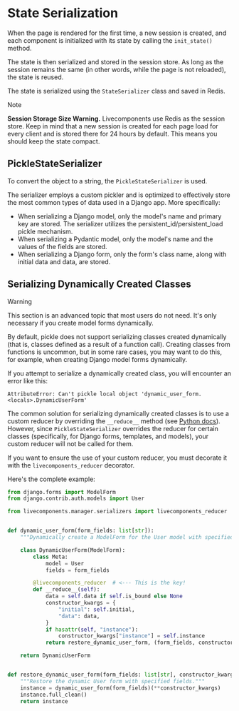 # State Serialization

When the page is rendered for the first time, a new session is created, and each component is initialized with its state by calling the `init_state()` method.

The state is then serialized and stored in the session store. As long as the session remains the same (in other words, while the page is not reloaded), the state is reused.

The state is serialized using the `StateSerializer` class and saved in Redis.

> [!NOTE]
>
> **Session Storage Size Warning.**
> Livecomponents use Redis as the session store. Keep in mind that a new session is created for each page load for every client and is stored there for 24 hours by default. This means you should keep the state compact.

## PickleStateSerializer

To convert the object to a string, the `PickleStateSerializer` is used.

The serializer employs a custom pickler and is optimized to effectively store the most common types of data used in a Django app. More specifically:

- When serializing a Django model, only the model's name and primary key are stored. The serializer utilizes the persistent_id/persistent_load pickle mechanism.
- When serializing a Pydantic model, only the model's name and the values of the fields are stored.
- When serializing a Django form, only the form's class name, along with initial data and data, are stored.

## Serializing Dynamically Created Classes

> [!WARNING]
> This section is an advanced topic that most users do not need. It's only necessary if you create model forms dynamically.

By default, pickle does not support serializing classes created dynamically (that is, classes defined as a result of a function call). Creating classes from functions is uncommon, but in some rare cases, you may want to do this, for example, when creating Django model forms dynamically.

If you attempt to serialize a dynamically created class, you will encounter an error like this:

```
AttributeError: Can't pickle local object 'dynamic_user_form.<locals>.DynamicUserForm'
```

The common solution for serializing dynamically created classes is to use a custom reducer by overriding the `__reduce__` method (see [Python docs](https://docs.python.org/3/library/pickle.html#object.__reduce__)). However, since `PickleStateSerializer` overrides the reducer for certain classes (specifically, for Django forms, templates, and models), your custom reducer will not be called for them.

If you want to ensure the use of your custom reducer, you must decorate it with the `livecomponents_reducer` decorator.

Here's the complete example:

```python
from django.forms import ModelForm
from django.contrib.auth.models import User

from livecomponents.manager.serializers import livecomponents_reducer


def dynamic_user_form(form_fields: list[str]):
    """Dynamically create a ModelForm for the User model with specified fields."""

    class DynamicUserForm(ModelForm):
        class Meta:
            model = User
            fields = form_fields

        @livecomponents_reducer  # <--- This is the key!
        def __reduce__(self):
            data = self.data if self.is_bound else None
            constructor_kwargs = {
                "initial": self.initial,
                "data": data,
            }
            if hasattr(self, "instance"):
                constructor_kwargs["instance"] = self.instance
            return restore_dynamic_user_form, (form_fields, constructor_kwargs)

    return DynamicUserForm


def restore_dynamic_user_form(form_fields: list[str], constructor_kwargs: dict):
    """Restore the dynamic User form with specified fields."""
    instance = dynamic_user_form(form_fields)(**constructor_kwargs)
    instance.full_clean()
    return instance
```

